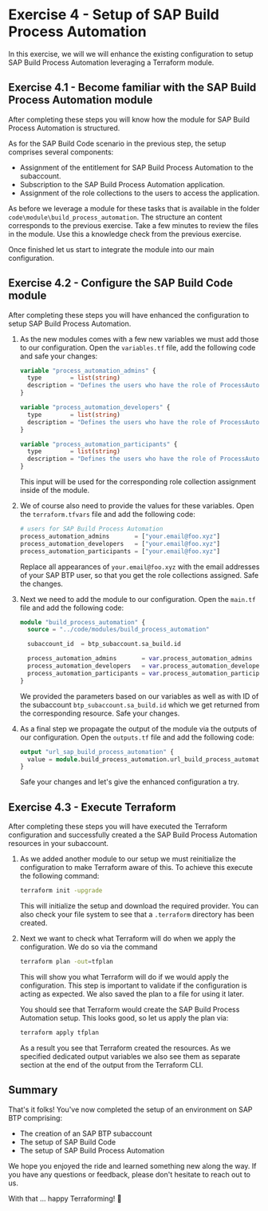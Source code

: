 # Exercise 4 - Setup of SAP Build Process Automation

In this exercise, we will we will enhance the existing configuration to setup SAP Build Process Automation leveraging a Terraform module.

## Exercise 4.1 - Become familiar with the SAP Build Process Automation module

After completing these steps you will know how the module for SAP Build Process Automation is structured.

As for the SAP Build Code scenario in the previous step, the setup comprises several components:

- Assignment of the entitlement for SAP Build Process Automation to the subaccount.
- Subscription to the SAP Build Process Automation application.
- Assignment of the role collections to the users to access the application.

As before we leverage a module for these tasks that is available in the folder `code\module\build_process_automation`. The structure an content corresponds to the previous exercise. Take a few minutes to review the files in the module. Use this a  knowledge check from the previous exercise.

Once finished let us start to integrate the module into our main configuration.

## Exercise 4.2 - Configure the SAP Build Code module

After completing these steps you will have enhanced the configuration to setup SAP Build Process Automation.

1. As the new modules comes with a few new variables we must add those to our configuration. Open the `variables.tf` file, add the following code and safe your changes:

   ``` terraform
   variable "process_automation_admins" {
     type        = list(string)
     description = "Defines the users who have the role of ProcessAutomationAdmin in SAP Build Process Automation"
   }
   
   variable "process_automation_developers" {
     type        = list(string)
     description = "Defines the users who have the role of ProcessAutomationDeveloper in SAP Build Process Automation"
   }
   
   variable "process_automation_participants" {
     type        = list(string)
     description = "Defines the users who have the role of ProcessAutomationParticipant in SAP Build Process Automation"
   }
   ```

   This input will be used for the corresponding role collection assignment inside of the module.

1. We of course also need to provide the values for these variables. Open the `terraform.tfvars` file and add the following code:

   ``` terraform
   # users for SAP Build Process Automation
   process_automation_admins       = ["your.email@foo.xyz"]
   process_automation_developers   = ["your.email@foo.xyz"]
   process_automation_participants = ["your.email@foo.xyz"]
   ```

   Replace all appearances of `your.email@foo.xyz` with the email addresses of your SAP BTP user, so that you get the role collections assigned. Safe the changes.

1. Next we need to add the module to our configuration. Open the `main.tf` file and add the following code:


   ```terraform
   module "build_process_automation" {
     source = "../code/modules/build_process_automation"
   
     subaccount_id  = btp_subaccount.sa_build.id
   
     process_automation_admins       = var.process_automation_admins
     process_automation_developers   = var.process_automation_developers
     process_automation_participants = var.process_automation_participants
   }
   ```

   We provided the parameters based on our variables as well as with ID of the subaccount `btp_subaccount.sa_build.id` which we get returned from the corresponding resource. Safe your changes.

1. As a final step we propagate the output of the module via the outputs of our configuration. Open the `outputs.tf` file and add the following code:

   ```terraform
   output "url_sap_build_process_automation" {
     value = module.build_process_automation.url_build_process_automation
   }
   ```

    Safe your changes and let's give the enhanced configuration a try.

## Exercise 4.3 - Execute Terraform

After completing these steps you will have executed the Terraform configuration and successfully created a the SAP Build Process Automation resources in your subaccount.

1. As we added another module to our setup we must reinitialize the configuration to make Terraform aware of this. To achieve this execute the following command:

    ```bash
    terraform init -upgrade
    ```

    This will initialize the setup and download the required provider. You can also check your file system to see that a `.terraform` directory has been created.

1. Next we want to check what Terraform will do when we apply the configuration. We do so via the command

    ```bash
    terraform plan -out=tfplan
    ```

    This will show you what Terraform will do if we would apply the configuration. This step is important to validate if the configuration is acting as expected. We also saved the plan to a file for using it later.

    You should see that Terraform would create the SAP Build Process Automation setup. This looks good, so let us apply the plan via:

    ```bash
    terraform apply tfplan
    ```

    As a result you see that Terraform created the resources. As we specified dedicated output variables we also see them as separate section at the end of the output from the Terraform CLI.

## Summary

That's it folks! You've now completed the setup of an environment on SAP BTP comprising:

- The creation of an SAP BTP subaccount
- The setup of SAP Build Code
- The setup of SAP Build Process Automation

We hope you enjoyed the ride and learned something new along the way. If you have any questions or feedback, please don't hesitate to reach out to us.

With that ... happy Terraforming! 🚀
